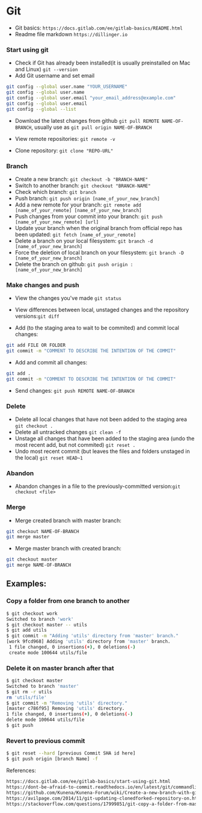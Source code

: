 # Git

  - Git basics: `https://docs.gitlab.com/ee/gitlab-basics/README.html`
  - Readme file markdown `https://dillinger.io`


### Start using git
  - Check if Git has already been installed(it is usually preinstalled on Mac and Linux) `git --version`
  - Add Git username and set email
  ```sh
  git config --global user.name "YOUR_USERNAME"
  git config --global user.name
  git config --global user.email "your_email_address@example.com"
  git config --global user.email
  git config --global --list
  ```
  
  - Download the latest changes from github `git pull REMOTE NAME-OF-BRANCH`, usually use as `git pull origin NAME-OF-BRANCH`
  - View remote repositories: `git remote -v`
  
  - Clone repository: `git clone "REPO-URL"`



### Branch
  - Create a new branch: `git checkout -b "BRANCH-NAME"`
  - Switch to another branch: `git checkout "BRANCH-NAME"`
  - Check which branch: `git branch`
  - Push branch: `git push origin [name_of_your_new_branch]`
  - Add a new remote for your branch: `git remote add [name_of_your_remote] [name_of_your_new_branch]`
  - Push changes from your commit into your branch: `git push [name_of_your_new_remote] [url]`
  - Update your branch when the original branch from official repo has been updated: `git fetch [name_of_your_remote]`
  - Delete a branch on your local filesystem: `git branch -d [name_of_your_new_branch]`
  - Force the deletion of local branch on your filesystem: `git branch -D [name_of_your_new_branch]`
  - Delete the branch on github: `git push origin :[name_of_your_new_branch]`



### Make changes and push
  - View the changes you've made `git status`
  - View differences between local, unstaged changes and the repository versions:`git diff`
  
  - Add (to the staging area to wait to be commited) and commit local changes:
  ```sh
  git add FILE OR FOLDER
  git commit -m "COMMENT TO DESCRIBE THE INTENTION OF THE COMMIT"
  ```
  - Add and commit all changes:
  ```sh
  git add .
  git commit -m "COMMENT TO DESCRIBE THE INTENTION OF THE COMMIT"
  ```
  
  - Send changes: `git push REMOTE NAME-OF-BRANCH`
  


### Delete
  - Delete all local changes that have not been added to the staging area `git checkout .`
  - Delete all untracked changes `git clean -f`
  - Unstage all changes that have been added to the staging area (undo the most recent add, but not commited) `git reset .`
  - Undo most recent commit (but leaves the files and folders unstaged in the local) `git reset HEAD~1`
  


### Abandon
  - Abandon changes in a file to the previously-committed version:`git checkout <file>`
  

  

### Merge
  - Merge created branch with master branch:
  ```sh
  git checkout NAME-OF-BRANCH
  git merge master
  ```
  - Merge master branch with created branch:
  ```sh
  git checkout master
  git merge NAME-OF-BRANCH
  ```






## Examples:
### Copy a folder from one branch to another
```sh
$ git checkout work
Switched to branch 'work'
$ git checkout master -- utils
$ git add utils
$ git commit -m "Adding 'utils' directory from 'master' branch."
[work 9fcd968] Adding 'utils' directory from 'master' branch.
 1 file changed, 0 insertions(+), 0 deletions(-)
 create mode 100644 utils/file
 ```
 ### Delete it on master branch after that
 ```sh
 $ git checkout master
 Switched to branch 'master'
 $ git rm -r utils
 rm 'utils/file'
 $ git commit -m "Removing 'utils' directory."
 [master c786f95] Removing 'utils' directory.
 1 file changed, 0 insertions(+), 0 deletions(-)
 delete mode 100644 utils/file
 $ git push
```
### Revert to previous commit
 ```sh
 $ git reset --hard [previous Commit SHA id here]
 $ git push origin [branch Name] -f
```


References:
  ```sh
  https://docs.gitlab.com/ee/gitlab-basics/start-using-git.html
  https://dont-be-afraid-to-commit.readthedocs.io/en/latest/git/commandlinegit.html
  https://github.com/Kunena/Kunena-Forum/wiki/Create-a-new-branch-with-git-and-manage-branches
  https://avilpage.com/2014/11/git-updating-clonedforked-repository-on.html
  https://stackoverflow.com/questions/17999851/git-copy-a-folder-from-master-branch-to-another-branch
  ```
